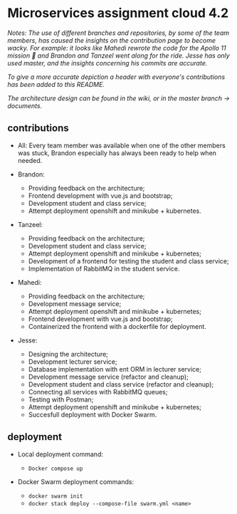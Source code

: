 # Microservices assignment cloud 4.2


*Notes: 
The use of different branches and repositories, by some of the team members, has caused the insights on the contribution page to become wacky.
For example: it looks like Mahedi rewrote the code for the Apollo 11 mission :rocket: and Brandon and Tanzeel went along for the ride.
Jesse has only used master, and the insights concerning his commits are accurate.*

*To give a more accurate depiction a header with everyone's contributions has been added to this README.*

*The architecture design can be found in the wiki, or in the master branch -> documents.*


## contributions

- All:
  Every team member was available when one of the other members was stuck, Brandon especially has always been ready to help when needed.

- Brandon:
  - Providing feedback on the architecture;
  - Frontend development with vue.js and bootstrap;
  - Development student and class service;
  - Attempt deployment openshift and minikube + kubernetes.
  
- Tanzeel:
  - Providing feedback on the architecture;
  - Development student and class service;
  - Attempt deployment openshift and minikube + kubernetes;
  - Development of a frontend for testing the student and class service;
  - Implementation of RabbitMQ in the student service.

- Mahedi:
  - Providing feedback on the architecture;
  - Development message service;
  - Attempt deployment openshift and minikube + kubernetes;
  - Frontend development with vue.js and bootstrap;
  - Containerized the frontend with a dockerfile for deployment.
  
- Jesse:
  - Designing the architecture;
  - Development lecturer service;
  - Database implementation with ent ORM in lecturer service;
  - Development message service (refactor and cleanup);
  - Development student and class service (refactor and cleanup);
  - Connecting all services with RabbitMQ queues;
  - Testing with Postman;
  - Attempt deployment openshift and minikube + kubernetes;
  - Succesfull deployment with Docker Swarm.
  
  
## deployment

- Local deployment command:
  - `Docker compose up`

- Docker Swarm deployment commands:
  - `docker swarm init`
  - `docker stack deploy --compose-file swarm.yml <name>`
